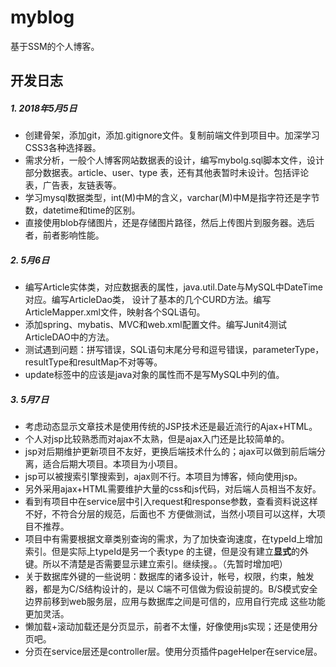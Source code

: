 # myblog
基于SSM的个人博客。

## 开发日志
##### 1. 2018年5月5日
- 创建骨架，添加git，添加.gitignore文件。复制前端文件到项目中。加深学习CSS3各种选择器。
- 需求分析，一般个人博客网站数据表的设计，编写mybolg.sql脚本文件，设计部分数据表。article、user、type
表，还有其他表暂时未设计。包括评论表，广告表，友链表等。
- 学习mysql数据类型，int(M)中M的含义，varchar(M)中M是指字符还是字节数，datetime和time的区别。
- 直接使用blob存储图片，还是存储图片路径，然后上传图片到服务器。选后者，前者影响性能。
##### 2. 5月6日
- 编写Article实体类，对应数据表的属性，java.util.Date与MySQL中DateTime对应。编写ArticleDao类，
设计了基本的几个CURD方法。编写ArticleMapper.xml文件，映射各个SQL语句。
- 添加spring、mybatis、MVC和web.xml配置文件。编写Junit4测试ArticleDAO中的方法。
- 测试遇到问题：拼写错误，SQL语句末尾分号和逗号错误，parameterType，resultType和resultMap不对等等。
- update标签<if test="">中的应该是java对象的属性而不是写MySQL中列的值。

##### 3. 5月7日
- 考虑动态显示文章技术是使用传统的JSP技术还是最近流行的Ajax+HTML。
- 个人对jsp比较熟悉而对ajax不太熟，但是ajax入门还是比较简单的。
- jsp对后期维护更新项目不友好，更换后端技术什么的；ajax可以做到前后端分离，适合后期大项目。本项目为小项目。
- jsp可以被搜索引擎搜索到，ajax则不行。本项目为博客，倾向使用jsp。
- 另外采用ajax+HTML需要维护大量的css和js代码，对后端人员相当不友好。
- 看到有项目中在service层中引入request和response参数，查看资料说这样不好，不符合分层的规范，后面也不
方便做测试，当然小项目可以这样，大项目不推荐。
- 项目中有需要根据文章类别查询的需求，为了加快查询速度，在typeId上增加索引。但是实际上typeId是另一个表type
的主键，但是没有建立**显式**的外键。所以不清楚是否需要显示建立索引。继续搜。。（先暂时增加吧）
- 关于数据库外键的一些说明：数据库的诸多设计，帐号，权限，约束，触发器，都是为C/S结构设计的，是以
C端不可信做为假设前提的。B/S模式安全边界前移到web服务层，应用与数据库之间是可信的，应用自行完成
这些功能更加灵活。
- 懒加载+滚动加载还是分页显示，前者不太懂，好像使用js实现；还是使用分页吧。
- 分页在service层还是controller层。使用分页插件pageHelper在service层。
